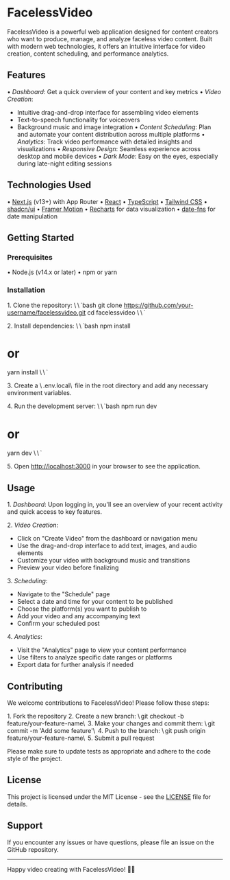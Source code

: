 # FacelessVideo

FacelessVideo is a powerful web application designed for content creators who want to produce, manage, and analyze faceless video content. Built with modern web technologies, it offers an intuitive interface for video creation, content scheduling, and performance analytics.

## Features

•⁠  ⁠*Dashboard*: Get a quick overview of your content and key metrics
•⁠  ⁠*Video Creation*: 
  - Intuitive drag-and-drop interface for assembling video elements
  - Text-to-speech functionality for voiceovers
  - Background music and image integration
•⁠  ⁠*Content Scheduling*: Plan and automate your content distribution across multiple platforms
•⁠  ⁠*Analytics*: Track video performance with detailed insights and visualizations
•⁠  ⁠*Responsive Design*: Seamless experience across desktop and mobile devices
•⁠  ⁠*Dark Mode*: Easy on the eyes, especially during late-night editing sessions

## Technologies Used

•⁠  ⁠[Next.js](https://nextjs.org/) (v13+) with App Router
•⁠  ⁠[React](https://reactjs.org/)
•⁠  ⁠[TypeScript](https://www.typescriptlang.org/)
•⁠  ⁠[Tailwind CSS](https://tailwindcss.com/)
•⁠  ⁠[shadcn/ui](https://ui.shadcn.com/)
•⁠  ⁠[Framer Motion](https://www.framer.com/motion/)
•⁠  ⁠[Recharts](https://recharts.org/) for data visualization
•⁠  ⁠[date-fns](https://date-fns.org/) for date manipulation

## Getting Started

### Prerequisites

•⁠  ⁠Node.js (v14.x or later)
•⁠  ⁠npm or yarn

### Installation

1.⁠ ⁠Clone the repository:
   \⁠ \ ⁠\`bash
   git clone https://github.com/your-username/facelessvideo.git
   cd facelessvideo
   \⁠ \ ⁠\`

2.⁠ ⁠Install dependencies:
   \⁠ \ ⁠\`bash
   npm install
   # or
   yarn install
   \⁠ \ ⁠\`

3.⁠ ⁠Create a \⁠ .env.local\ ⁠ file in the root directory and add any necessary environment variables.

4.⁠ ⁠Run the development server:
   \⁠ \ ⁠\`bash
   npm run dev
   # or
   yarn dev
   \⁠ \ ⁠\`

5.⁠ ⁠Open [http://localhost:3000](http://localhost:3000) in your browser to see the application.

## Usage

1.⁠ ⁠*Dashboard*: Upon logging in, you'll see an overview of your recent activity and quick access to key features.

2.⁠ ⁠*Video Creation*:
   - Click on "Create Video" from the dashboard or navigation menu
   - Use the drag-and-drop interface to add text, images, and audio elements
   - Customize your video with background music and transitions
   - Preview your video before finalizing

3.⁠ ⁠*Scheduling*:
   - Navigate to the "Schedule" page
   - Select a date and time for your content to be published
   - Choose the platform(s) you want to publish to
   - Add your video and any accompanying text
   - Confirm your scheduled post

4.⁠ ⁠*Analytics*:
   - Visit the "Analytics" page to view your content performance
   - Use filters to analyze specific date ranges or platforms
   - Export data for further analysis if needed

## Contributing

We welcome contributions to FacelessVideo! Please follow these steps:

1.⁠ ⁠Fork the repository
2.⁠ ⁠Create a new branch: \⁠ git checkout -b feature/your-feature-name\ ⁠
3.⁠ ⁠Make your changes and commit them: \⁠ git commit -m 'Add some feature'\ ⁠
4.⁠ ⁠Push to the branch: \⁠ git push origin feature/your-feature-name\ ⁠
5.⁠ ⁠Submit a pull request

Please make sure to update tests as appropriate and adhere to the code style of the project.

## License

This project is licensed under the MIT License - see the [LICENSE](LICENSE) file for details.

## Support

If you encounter any issues or have questions, please file an issue on the GitHub repository.

---

Happy video creating with FacelessVideo! 🎥✨
